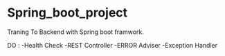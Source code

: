 # Spring_boot_project

Traning To Backend with Spring boot framwork.

DO :
-Health Check
-REST Controller
-ERROR Adviser
-Exception Handler
